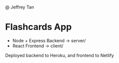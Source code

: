 @ Jeffrey Tan

# Flashcards App

- Node + Express Backend -> server/
- React Frontend -> client/

Deployed backend to Heroku, and frontend to Netlify
